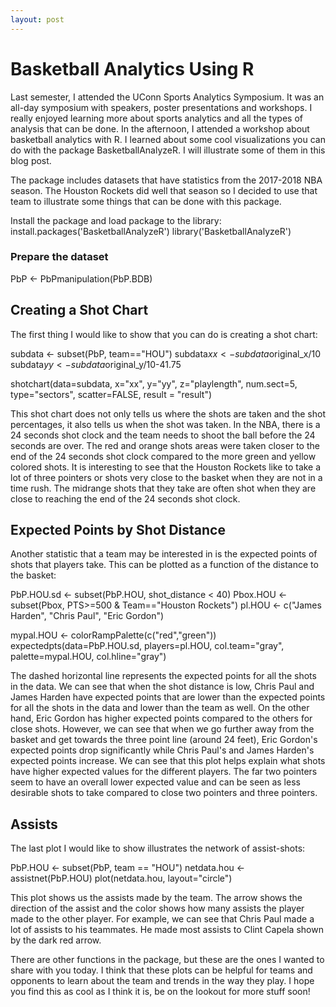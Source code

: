 ```yaml
---
layout: post
---
```


# Basketball Analytics Using R

Last semester, I attended the UConn Sports Analytics Symposium. It was an all-day symposium with speakers, poster presentations and workshops. I really enjoyed learning more about sports analytics and all the types of analysis that can be done. In the afternoon, I attended a workshop about basketball analytics with R. I learned about some cool visualizations you can do with the package BasketballAnalyzeR. I will illustrate some of them in this blog post.

The package includes datasets that have statistics from the 2017-2018 NBA season. The Houston Rockets did well that season so I decided to use that team to illustrate some things that can be done with this package.

Install the package and load package to the library:
install.packages('BasketballAnalyzeR')
library('BasketballAnalyzeR')

### Prepare the dataset
PbP <- PbPmanipulation(PbP.BDB) 
  
## Creating a Shot Chart

The first thing I would like to show that you can do is creating a shot chart:

subdata <- subset(PbP, team=="HOU")
subdata$xx <- subdata$original_x/10
subdata$yy <- subdata$original_y/10-41.75

shotchart(data=subdata, x="xx", y="yy", z="playlength",
          num.sect=5, type="sectors", scatter=FALSE,
          result = "result")

This shot chart does not only tells us where the shots are taken and the shot percentages, it also tells us when the shot was taken. In the NBA, there is a 24 seconds shot clock and the team needs to shoot the ball before the 24 seconds are over.  The red and orange shots areas were taken closer to the end of the 24 seconds shot clock compared to the more green and yellow colored shots. It is interesting to see that the Houston Rockets like to take a lot of three pointers or shots very close to the basket when they are not in a time rush. The midrange shots that they take are often shot when they are close to reaching the end of the 24 seconds shot clock.

## Expected Points by Shot Distance

Another statistic that a team may be interested in is the expected points of shots that players take. This can be plotted as a function of the distance to the basket:

PbP.HOU.sd <- subset(PbP.HOU, shot_distance < 40)
Pbox.HOU <- subset(Pbox, PTS>=500 &
                     Team=="Houston Rockets")
pl.HOU <- c("James Harden", "Chris Paul", "Eric Gordon")

mypal.HOU <- colorRampPalette(c("red","green"))
expectedpts(data=PbP.HOU.sd, players=pl.HOU,
            col.team="gray", palette=mypal.HOU,
            col.hline="gray")

The dashed horizontal line represents the expected points for all the shots in the data. We can see that when the shot distance is low, Chris Paul and James Harden have expected points that are lower than the expected points for all the shots in the data and lower than the team as well. On the other hand, Eric Gordon has higher expected points compared to the others for close shots. However, we can see that when we go further away from the basket and get towards the three point line (around 24 feet), Eric Gordon's expected points drop significantly while Chris Paul's and James Harden's expected points increase. We can see that this plot helps explain what shots have higher expected values for the different players. The far two pointers seem to have an overall lower expected value and can be seen as less desirable shots to take compared to close two pointers and three pointers.

## Assists

The last plot I would like to show illustrates the network of assist-shots:

PbP.HOU <- subset(PbP, team == "HOU")
netdata.hou <- assistnet(PbP.HOU)
plot(netdata.hou, layout="circle")

This plot shows us the assists made by the team. The arrow shows the direction of the assist and the color shows how many assists the player made to the other player. For example, we can see that Chris Paul made a lot of assists to his teammates. He made most assists to Clint Capela shown by the dark red arrow.

There are other functions in the package, but these are the ones I wanted to share with you today. I think that these plots can be helpful for teams and opponents to learn about the team and trends in the way they play. I hope you find this as cool as I think it is, be on the lookout for more stuff soon!
